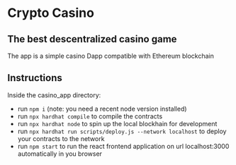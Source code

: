 # Crypto Casino

## The best descentralized casino game

The app is a simple casino Dapp compatible with Ethereum blockchain

## Instructions

Inside the casino_app directory:

- run ```npm i``` (note: you need a recent node version installed)
- run ```npx hardhat compile``` to compile the contracts
- run ```npx hardhat node``` to spin up the local blockhain for development
- run ```npx hardhat run scripts/deploy.js --network localhost``` to deploy your contracts to the network
- run ```npm start``` to run the react frontend application on url localhost:3000 automatically in you browser

